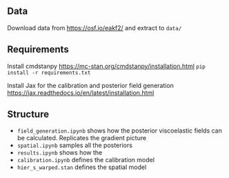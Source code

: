 ## Data
Download data from https://osf.io/eakf2/ and extract to ```data/```
## Requirements

Install cmdstanpy https://mc-stan.org/cmdstanpy/installation.html
`pip install -r requirements.txt`

Install Jax for the calibration and posterior field generation
https://jax.readthedocs.io/en/latest/installation.html

## Structure
* ```field_generation.ipynb``` shows how the posterior viscoelastic fields can be calculated. Replicates the gradient picture
* ```spatial.ipynb``` samples all the posteriors
* ```results.ipynb``` shows how the 
* ```calibration.ipynb``` defines the calibration model
* ```hier_s_warped.stan``` defines the spatial model